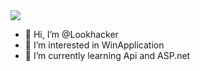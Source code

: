<a href="https://github.com/Lookhacker">
<img align="center" src="https://github-readme-stats.vercel.app/api?username=Lookhacker&show_icons=true&count_private=true&include_all_commits=true" /></a>


- 👋 Hi, I’m @Lookhacker
- 👀 I’m interested in WinApplication
- 🌱 I’m currently learning Api and ASP.net

<!---
Lookhacker/Lookhacker is a ✨ special ✨ repository because its `README.md` (this file) appears on your GitHub profile.
You can click the Preview link to take a look at your changes.
--->
